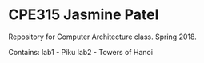 # CPE315 Jasmine Patel
Repository for Computer Architecture class. Spring 2018.

Contains: 
lab1 - Piku
lab2 - Towers of Hanoi
